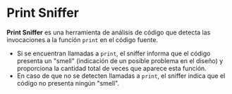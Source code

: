 # Print Sniffer

**Print Sniffer** es una herramienta de análisis de código que detecta las invocaciones a la función `print` en el código fuente. 

- Si se encuentran llamadas a `print`, el sniffer informa que el código presenta un "smell" (indicación de un posible problema en el diseño) y proporciona la cantidad total de veces que aparece esta función.
- En caso de que no se detecten llamadas a `print`, el sniffer indica que el código no presenta ningún "smell".
